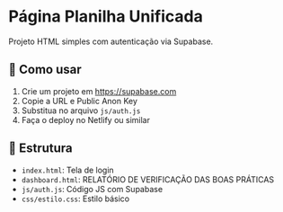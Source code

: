 # Página Planilha Unificada

Projeto HTML simples com autenticação via Supabase.

## 🚀 Como usar

1. Crie um projeto em https://supabase.com
2. Copie a URL e Public Anon Key
3. Substitua no arquivo `js/auth.js`
4. Faça o deploy no Netlify ou similar

## 📁 Estrutura
- `index.html`: Tela de login
- `dashboard.html`: RELATÓRIO DE VERIFICAÇÃO DAS BOAS PRÁTICAS
- `js/auth.js`: Código JS com Supabase
- `css/estilo.css`: Estilo básico
